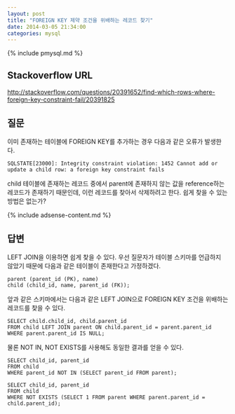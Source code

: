 ```yaml
---
layout: post
title: "FOREIGN KEY 제약 조건을 위배하는 레코드 찾기"
date: 2014-03-05 21:34:00
categories: mysql
---
```


{% include pmysql.md %}

## Stackoverflow URL

http://stackoverflow.com/questions/20391652/find-which-rows-where-foreign-key-constraint-fail/20391825

## 질문

이미 존재하는 테이블에 FOREIGN KEY를 추가하는 경우 다음과 같은 오류가 발생한다.

    SQLSTATE[23000]: Integrity constraint violation: 1452 Cannot add or update a child row: a foreign key constraint fails

child 테이블에 존재하는 레코드 중에서 parent에 존재하지 않는 값을 reference하는 레코드가 존재하기 때문인데, 이런 레코드를 찾아서 삭제하려고 한다. 쉽게 찾을 수 있는 방법은 없는가?

{% include adsense-content.md %}

## 답변

LEFT JOIN을 이용하면 쉽게 찾을 수 있다. 우선 질문자가 테이블 스키마를 언급하지 않았기 때문에 다음과 같은 테이블이 존재한다고 가정하겠다.

    parent (parent_id (PK), name)
    child (child_id, name, parent_id (FK));

앞과 같은 스키마에서는 다음과 같은 LEFT JOIN으로 FOREIGN KEY 조건을 위배하는 레코드를 찾을 수 있다.

    SELECT child.child_id, child.parent_id
    FROM child LEFT JOIN parent ON child.parent_id = parent.parent_id
    WHERE parent.parent_id IS NULL;

물론 NOT IN, NOT EXISTS를 사용해도 동일한 결과를 얻을 수 있다.

    SELECT child_id, parent_id
    FROM child
    WHERE parent_id NOT IN (SELECT parent_id FROM parent);
 
    SELECT child_id, parent_id
    FROM child
    WHERE NOT EXISTS (SELECT 1 FROM parent WHERE parent.parent_id = child.parent_id);

